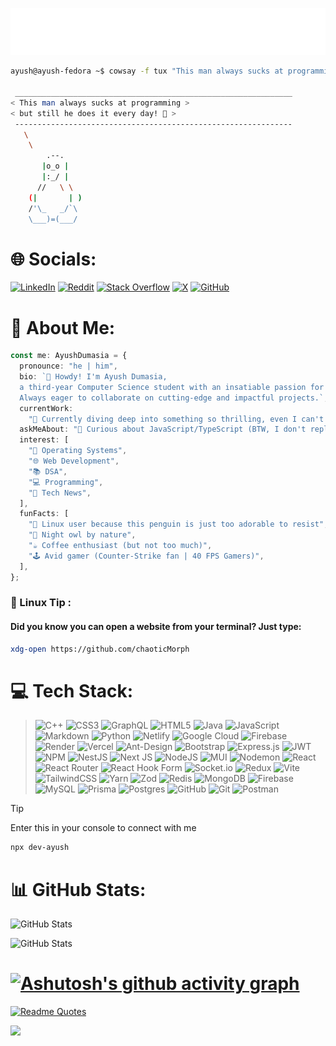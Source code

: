 <!-- <div style="text-align: center">
<p>

![Description of the image](/assests/pngegg.png)

</p> -->
<!-- </div> -->

<!-- <div style="text-align: center"> -->

![Ayush Dumasia](/name.svg)

<!-- </div> -->

```bash
ayush@ayush-fedora ~$ cowsay -f tux "This man always sucks at programming but still he do everyday"

 ______________________________________________________________
< This man always sucks at programming >
< but still he does it every day! 🐧 >
 --------------------------------------------------------------
   \
    \
        .--.
       |o_o |
       |:_/ |
      //   \ \
    (|       | )
    /'\_   _/`\
    \___)=(___/

```

# 🌐 Socials:

<!--
[![Discord](https://img.shields.io/badge/Discord-%237289DA.svg?style=for-the-badge&logo=discord&logoColor=white)](https://discord.gg/ayush012270)  -->

[![LinkedIn](https://img.shields.io/badge/LinkedIn-%230077B5.svg?style=for-the-badge&logo=linkedin&logoColor=white)](https://linkedin.com/in/ayushdumasia) [![Reddit](https://img.shields.io/badge/Reddit-%23FF4500.svg?style=for-the-badge&logo=Reddit&logoColor=white)](https://reddit.com/user/PsychicCoder) [![Stack Overflow](https://img.shields.io/badge/-Stackoverflow-FE7A16?style=for-the-badge&logo=stack-overflow&logoColor=white)](https://stackoverflow.com/users/23500237/ayush-dumasia)
[![X](https://img.shields.io/badge/X-black.svg?style=for-the-badge&logo=X&logoColor=white)](https://x.com/AyushDumasia18)
[![GitHub](https://img.shields.io/badge/GitHub-%23121011.svg?style=for-the-badge&logo=github&logoColor=white)](https://github.com/chaoticMorph)

  <!-- experience: "10 months in the coding trenches", -->

# 👋 About Me:

```typescript
const me: AyushDumasia = {
  pronounce: "he | him",
  bio: `👋 Howdy! I'm Ayush Dumasia,
  a third-year Computer Science student with an insatiable passion for full-stack development.
  Always eager to collaborate on cutting-edge and impactful projects.`,
  currentWork:
    "🔭 Currently diving deep into something so thrilling, even I can't sit still!",
  askMeAbout: "💬 Curious about JavaScript/TypeScript (BTW, I don't reply)",
  interest: [
    "🐧 Operating Systems",
    "🌐 Web Development",
    "📚 DSA",
    "💻 Programming",
    "📰 Tech News",
  ],
  funFacts: [
    "🐧 Linux user because this penguin is just too adorable to resist",
    "🦉 Night owl by nature",
    "☕ Coffee enthusiast (but not too much)",
    "🕹️ Avid gamer (Counter-Strike fan | 40 FPS Gamers)",
  ],
};
```

### 🐧 Linux Tip :

#### Did you know you can open a website from your terminal? Just type:

```bash
xdg-open https://github.com/chaoticMorph
```

<!-- </br> -->

<!-- ### Languages

<div align="left">
  <img src="https://skillicons.dev/icons?i=js" height="40" alt="javascript logo" />
  <img width="12" />
  <img src="https://skillicons.dev/icons?i=ts" height="40" alt="typescript logo" />
  <img width="12" />
  <img src="https://cdn.jsdelivr.net/gh/devicons/devicon/icons/java/java-original.svg" height="40" alt="java logo" />
  <img width="12" />
  <img src="https://cdn.simpleicons.org/html5/E34F26" height="40" alt="html5 logo" />
  <img width="12" />
  <img src="https://cdn.simpleicons.org/c/00599C" height="40" alt="c logo" />
  <img width="12" />
  <img src="https://cdn.simpleicons.org/cplusplus/00599C" height="40" alt="c++ logo" />
  <img width="12" />
  <img src="https://cdn.simpleicons.org/python/3776AB" height="40" alt="python logo" />
</div>

### Frontend

<div align="left">
  <img src="https://cdn.simpleicons.org/react/61DAFB" height="40" alt="react logo" />
  <img width="12" />
  <img src="https://cdn.jsdelivr.net/gh/devicons/devicon/icons/nextjs/nextjs-original.svg" height="40" alt="nextjs logo" />
  <img width="12" />
  <img src="https://cdn.jsdelivr.net/gh/devicons/devicon/icons/jquery/jquery-original.svg" height="40" alt="jquery logo" />
  <img width="12" />
  <img src="https://cdn.jsdelivr.net/gh/devicons/devicon/icons/markdown/markdown-original.svg" height="40" alt="markdown logo" />
  <img width="12" />
  <img src="https://cdn.jsdelivr.net/gh/devicons/devicon/icons/materialui/materialui-original.svg" height="40" alt="materialui logo" />
  <img width="12" />
  <img src="https://cdn.jsdelivr.net/gh/devicons/devicon/icons/redux/redux-original.svg" height="40" alt="redux logo" />
  <img width="12" />
  <img src="https://cdn.jsdelivr.net/gh/devicons/devicon/icons/tailwindcss/tailwindcss-original-wordmark.svg" height="40" alt="tailwindcss logo" />
</div>

### Backend

<div align="left">
  <img src="https://cdn.simpleicons.org/nodedotjs/339933" height="40" alt="nodejs logo" />
  <img width="12" />
  <img src="https://cdn.simpleicons.org/express/000000" height="40" alt="express logo" />
  <img width="12" />
  <img src="https://cdn.jsdelivr.net/gh/devicons/devicon/icons/fastapi/fastapi-original.svg" height="40" alt="fastapi logo" />
  <img width="12" />
  <img src="https://cdn.jsdelivr.net/gh/devicons/devicon/icons/graphql/graphql-plain.svg" height="40" alt="graphql logo" />
  <img width="12" />
  <img src="https://cdn.jsdelivr.net/gh/devicons/devicon/icons/socketio/socketio-original.svg" height="40" alt="socketio logo" />
</div>

### Databases

<div align="left">
  <img src="https://cdn.jsdelivr.net/gh/devicons/devicon/icons/mongodb/mongodb-original.svg" height="40" alt="mongodb logo" />
  <img width="12" />
  <img src="https://cdn.jsdelivr.net/gh/devicons/devicon/icons/mysql/mysql-original.svg" height="40" alt="mysql logo" />
  <img width="12" />
  <img src="https://cdn.jsdelivr.net/gh/devicons/devicon/icons/postgresql/postgresql-original.svg" height="40" alt="postgresql logo" />
  <img width="12" />
  <img src="https://cdn.jsdelivr.net/gh/devicons/devicon/icons/redis/redis-original.svg" height="40" alt="redis logo" />
</div>

### DevOps

<div align="left">
  <img src="https://cdn.jsdelivr.net/gh/devicons/devicon/icons/googlecloud/googlecloud-original.svg" height="40" alt="googlecloud logo" />
  <img width="12" />
  <img src="https://cdn.simpleicons.org/firebase/FFCA28" height="40" alt="firebase logo" />
  <img width="12" />
  <img src="https://cdn.simpleicons.org/vercel/000000" height="40" alt="vercel logo" />
  <img width="12" />
  <img src="https://cdn.simpleicons.org/render/0468D7" height="40" alt="render logo" />
</div>

### Tools

<div align="left">
  <img src="https://cdn.jsdelivr.net/gh/devicons/devicon/icons/jest/jest-plain.svg" height="40" alt="jest logo" />
  <img width="12" />
  <img src="https://cdn.jsdelivr.net/gh/devicons/devicon/icons/appwrite/appwrite-original.svg" height="40" alt="appwrite logo" />
  <img width="12" />
  <img src="https://cdn.jsdelivr.net/gh/devicons/devicon/icons/figma/figma-original.svg" height="40" alt="figma logo" />
  <img width="12" />
  <img src="https://cdn.jsdelivr.net/gh/devicons/devicon/icons/git/git-original.svg" height="40" alt="git logo" />
  <img width="12" />
  <img src="https://skillicons.dev/icons?i=github" height="40" alt="github logo" />
  <img width="12" />
  <img src="https://cdn.jsdelivr.net/gh/devicons/devicon/icons/gitlab/gitlab-original.svg" height="40" alt="gitlab logo" />
  <img width="12" />
  <img src="https://cdn.jsdelivr.net/gh/devicons/devicon/icons/linux/linux-original.svg" height="40" alt="linux logo" />
  <img width="12" />
  <img src="https://cdn.jsdelivr.net/gh/devicons/devicon/icons/npm/npm-original-wordmark.svg" height="40" alt="npm logo" />
  <img width="12" />
  <img src="https://cdn.jsdelivr.net/gh/devicons/devicon/icons/vscode/vscode-original.svg" height="40" alt="vscode logo" />
  <img width="12" />
  <img src="https://cdn.jsdelivr.net/gh/devicons/devicon/icons/yarn/yarn-original.svg" height="40" alt="yarn logo" />
</div> -->

###

# 💻 Tech Stack:

> ![C++](https://img.shields.io/badge/c++-%2300599C.svg?style=for-the-badge&logo=c%2B%2B&logoColor=white) ![CSS3](https://img.shields.io/badge/css3-%231572B6.svg?style=for-the-badge&logo=css3&logoColor=white) ![GraphQL](https://img.shields.io/badge/-GraphQL-E10098?style=for-the-badge&logo=graphql&logoColor=white) ![HTML5](https://img.shields.io/badge/html5-%23E34F26.svg?style=for-the-badge&logo=html5&logoColor=white) ![Java](https://img.shields.io/badge/java-%23ED8B00.svg?style=for-the-badge&logo=openjdk&logoColor=white) ![JavaScript](https://img.shields.io/badge/javascript-%23323330.svg?style=for-the-badge&logo=javascript&logoColor=%23F7DF1E) ![Markdown](https://img.shields.io/badge/markdown-%23000000.svg?style=for-the-badge&logo=markdown&logoColor=white) ![Python](https://img.shields.io/badge/python-3670A0?style=for-the-badge&logo=python&logoColor=ffdd54) ![Netlify](https://img.shields.io/badge/netlify-%23000000.svg?style=for-the-badge&logo=netlify&logoColor=#00C7B7) ![Google Cloud](https://img.shields.io/badge/GoogleCloud-%234285F4.svg?style=for-the-badge&logo=google-cloud&logoColor=white) ![Firebase](https://img.shields.io/badge/firebase-%23039BE5.svg?style=for-the-badge&logo=firebase) ![Render](https://img.shields.io/badge/Render-%46E3B7.svg?style=for-the-badge&logo=render&logoColor=white) ![Vercel](https://img.shields.io/badge/vercel-%23000000.svg?style=for-the-badge&logo=vercel&logoColor=white) ![Ant-Design](https://img.shields.io/badge/-AntDesign-%230170FE?style=for-the-badge&logo=ant-design&logoColor=white) ![Bootstrap](https://img.shields.io/badge/bootstrap-%238511FA.svg?style=for-the-badge&logo=bootstrap&logoColor=white) ![Express.js](https://img.shields.io/badge/express.js-%23404d59.svg?style=for-the-badge&logo=express&logoColor=%2361DAFB) ![JWT](https://img.shields.io/badge/JWT-black?style=for-the-badge&logo=JSON%20web%20tokens) ![NPM](https://img.shields.io/badge/NPM-%23CB3837.svg?style=for-the-badge&logo=npm&logoColor=white) ![NestJS](https://img.shields.io/badge/nestjs-%23E0234E.svg?style=for-the-badge&logo=nestjs&logoColor=white) ![Next JS](https://img.shields.io/badge/Next-black?style=for-the-badge&logo=next.js&logoColor=white) ![NodeJS](https://img.shields.io/badge/node.js-6DA55F?style=for-the-badge&logo=node.js&logoColor=white) ![MUI](https://img.shields.io/badge/MUI-%230081CB.svg?style=for-the-badge&logo=mui&logoColor=white) ![Nodemon](https://img.shields.io/badge/NODEMON-%23323330.svg?style=for-the-badge&logo=nodemon&logoColor=%BBDEAD) ![React](https://img.shields.io/badge/react-%2320232a.svg?style=for-the-badge&logo=react&logoColor=%2361DAFB) ![React Router](https://img.shields.io/badge/React_Router-CA4245?style=for-the-badge&logo=react-router&logoColor=white) ![React Hook Form](https://img.shields.io/badge/React%20Hook%20Form-%23EC5990.svg?style=for-the-badge&logo=reacthookform&logoColor=white) ![Socket.io](https://img.shields.io/badge/Socket.io-black?style=for-the-badge&logo=socket.io&badgeColor=010101) ![Redux](https://img.shields.io/badge/redux-%23593d88.svg?style=for-the-badge&logo=redux&logoColor=white) ![Vite](https://img.shields.io/badge/vite-%23646CFF.svg?style=for-the-badge&logo=vite&logoColor=white) ![TailwindCSS](https://img.shields.io/badge/tailwindcss-%2338B2AC.svg?style=for-the-badge&logo=tailwind-css&logoColor=white) ![Yarn](https://img.shields.io/badge/yarn-%232C8EBB.svg?style=for-the-badge&logo=yarn&logoColor=white) ![Zod](https://img.shields.io/badge/zod-%233068b7.svg?style=for-the-badge&logo=zod&logoColor=white) ![Redis](https://img.shields.io/badge/redis-%23DD0031.svg?style=for-the-badge&logo=redis&logoColor=white) ![MongoDB](https://img.shields.io/badge/MongoDB-%234ea94b.svg?style=for-the-badge&logo=mongodb&logoColor=white) ![Firebase](https://img.shields.io/badge/firebase-a08021?style=for-the-badge&logo=firebase&logoColor=ffcd34) ![MySQL](https://img.shields.io/badge/mysql-4479A1.svg?style=for-the-badge&logo=mysql&logoColor=white) ![Prisma](https://img.shields.io/badge/Prisma-3982CE?style=for-the-badge&logo=Prisma&logoColor=white) ![Postgres](https://img.shields.io/badge/postgres-%23316192.svg?style=for-the-badge&logo=postgresql&logoColor=white) ![GitHub](https://img.shields.io/badge/github-%23121011.svg?style=for-the-badge&logo=github&logoColor=white) ![Git](https://img.shields.io/badge/git-%23F05033.svg?style=for-the-badge&logo=git&logoColor=white) ![Postman](https://img.shields.io/badge/Postman-FF6C37?style=for-the-badge&logo=postman&logoColor=white)

> [!TIP]  
>  Enter this in your console to connect with me

```bash
npx dev-ayush
```

# 📊 GitHub Stats:

<!-- ![](https://github-readme-stats.vercel.app/api?username=AyushDumasia&theme=dark&hide_border=false&include_all_commits=false&count_private=false)<br />
![](https://github-readme-streak-stats.herokuapp.com/?user=AyushDumasia&theme=dark&hide_border=false)<br />
![](https://github-readme-stats.vercel.app/api/top-langs/?username=AyushDumasia&theme=dark&hide_border=false&include_all_commits=false&count_private=false&layout=compact) -->

![GitHub Stats](https://github-readme-stats.vercel.app/api?username=chaoticMorph&theme=material-palenight&show_icons=true&hide_border=true&count_private=true)

<!-- ![GitHub Stats](https://github-readme-stats.vercel.app/api/top-langs/?username=AyushDumasia&theme=material-palenight&show_icons=true&hide_border=true&layout=compact)1 -->

![GitHub Stats](https://github-readme-streak-stats.herokuapp.com/?user=chaoticMorph&theme=material-palenight&hide_border=true)

<!-- <a href="https://stats.hyochan.dev/en/stats/HwangTaehyun"><img src="https://stats.hyochan.dev/api/github-stats?login=AyushDumasia" width="600" /></a> -->

# [![Ashutosh's github activity graph](https://github-readme-activity-graph.vercel.app/graph?username=chaoticMorph&bg_color=292d3e&color=d8b0d6&line=a568a6&point=b8adad&area=true&hide_border=true)](https://github.com/ashutosh00710/github-readme-activity-graph)

<!-- <a href="https://stats.hyochan.dev/en/stats/HwangTaehyun"><img src="https://stats.hyochan.dev/api/github-stats?login=AyushDumasia" width="600" /></a> -->

[![Readme Quotes](https://dev-humor.vercel.app/api?type=verticle&theme=catppuccin_mocha)](https://github.com/piyushsuthar/github-readme-quotes)

[![](https://visitcount.itsvg.in/api?id=AyushDumasia&label=Profile%20Views&color=1&icon=0&pretty=true)](https://visitcount.itsvg.in)
